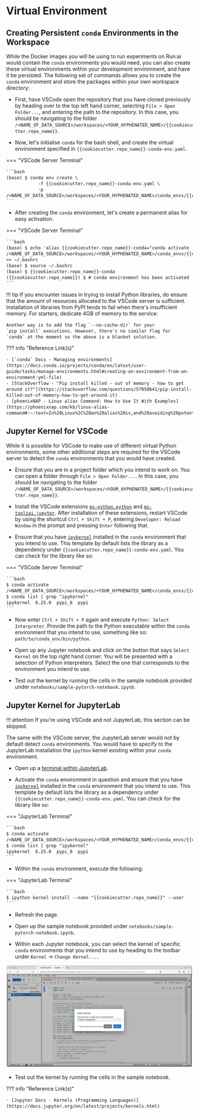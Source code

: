 # Virtual Environment

## Creating Persistent `conda` Environments in the Workspace

While the Docker images you will be using to run experiments on Run:ai
would contain the `conda` environments you would need, you can also
create these virtual environments within your development environment,
and have it be persisted. The following set of commands allows you to
create the `conda` environment and store the packages within your own
workspace directory:

- First, have VSCode open the repository that you have cloned
  previously by heading over to the top left hand corner, selecting
  `File > Open Folder...`, and entering the path to the repository.
  In this case, you should be navigating to the folder
  `/<NAME_OF_DATA_SOURCE>/workspaces/<YOUR_HYPHENATED_NAME>/{{cookiecutter.repo_name}}`.

- Now, let's initialise `conda` for the bash shell, and create
  the virtual environment specified in
  `{{cookiecutter.repo_name}}-conda-env.yaml`.

=== "VSCode Server Terminal"

    ```bash
    (base) $ conda env create \
                -f {{cookiecutter.repo_name}}-conda-env.yaml \
                -p /<NAME_OF_DATA_SOURCE>/workspaces/<YOUR_HYPHENATED_NAME>/conda_envs/{{cookiecutter.repo_name}}
    ```

- After creating the `conda` environment, let's create a permanent
  alias for easy activation.

=== "VSCode Server Terminal"

    ```bash
    (base) $ echo 'alias {{cookiecutter.repo_name}}-conda="conda activate /<NAME_OF_DATA_SOURCE>/workspaces/<YOUR_HYPHENATED_NAME>/conda_envs/{{cookiecutter.repo_name}}"' >> ~/.bashrc
    (base) $ source ~/.bashrc
    (base) $ {{cookiecutter.repo_name}}-conda
    ({{cookiecutter.repo_name}}) $ # conda environment has been activated
    ```

!!! tip
    If you encounter issues in trying to install Python libraries,
    do ensure that the amount of resources allocated to the VSCode
    server is sufficient. Installation of libraries from PyPI tends
    to fail when there's insufficient memory. For starters, dedicate
    4GB of memory to the service:

    Another way is to add the flag `--no-cache-dir` for your
    `pip install` executions. However, there's no similar flag for
    `conda` at the moment so the above is a blanket solution.

??? info "Reference Link(s)"

    - [`conda` Docs - Managing environments](https://docs.conda.io/projects/conda/en/latest/user-guide/tasks/manage-environments.html#creating-an-environment-from-an-environment-yml-file)
    - [StackOverflow - "Pip install killed - out of memory - how to get around it?"](https://stackoverflow.com/questions/57058641/pip-install-killed-out-of-memory-how-to-get-around-it)
    - [phoenixNAP - Linux alias Command: How to Use It With Examples](https://phoenixnap.com/kb/linux-alias-command#:~:text=In%20Linux%2C%20an%20alias%20is,and%20avoiding%20potential%20spelling%20errors.)

## Jupyter Kernel for VSCode

While it is possible for VSCode to make use of different virtual Python
environments, some other additional steps are required for the VSCode
server to detect the `conda` environments that you would have created.

- Ensure that you are in a project folder which you intend to work
  on. You can open a folder through `File > Open Folder...`.
  In this case, you should be navigating to the folder
  `/<NAME_OF_DATA_SOURCE>/workspaces/<YOUR_HYPHENATED_NAME>/{{cookiecutter.repo_name}}`.

- Install the VSCode extensions [`ms-python.python`][py-ext] and
  [`ms-toolsai.jupyter`][jy-ext]. After installation of these 
  extensions, restart VSCode by using the shortcut `Ctrl + Shift + P`, 
  entering `Developer: Reload Window` in the prompt and pressing 
  `Enter` following that.

- Ensure that you have [`ipykernel`][ipyk] installed in the `conda` 
  environment that you intend to use. This template by default lists 
  the library as a dependency under 
  `{{cookiecutter.repo_name}}-conda-env.yaml`. You can check for the
  library like so:

=== "VSCode Server Terminal"

    ```bash
    $ conda activate /<NAME_OF_DATA_SOURCE>/workspaces/<YOUR_HYPHENATED_NAME>/conda_envs/{{cookiecutter.repo_name}}
    $ conda list | grep "ipykernel"
    ipykernel  6.25.0  pypi_0  pypi
    ```

- Now enter `Ctrl + Shift + P` again and execute 
  `Python: Select Interpreter`. Provide the path to the Python 
  executable within the `conda` environment that you intend to use, 
  something like so: `path/to/conda_env/bin/python`.

- Open up any Jupyter notebook and click on the button that says
  `Select Kernel` on the top right hand corner. You will be presented
  with a selection of Python interpreters. Select the one that
  corresponds to the environment you intend to use.

- Test out the kernel by running the cells in the sample notebook
  provided under `notebooks/sample-pytorch-notebook.ipynb`.

[py-ext]: https://marketplace.visualstudio.com/items?itemName=ms-python.python
[jy-ext]: https://marketplace.visualstudio.com/items?itemName=ms-toolsai.jupyter
[ipyk]: https://ipython.readthedocs.io/en/stable/install/kernel_install.html

## Jupyter Kernel for JupyterLab

!!! attention
    If you're using VSCode and not JupyterLab, this section can be 
    skipped.

The same with the VSCode server, the JupyterLab server would not by 
default detect `conda` environments. You would have to specify to the 
JupyterLab installation the `ipython` kernel existing within your 
`conda` environment.

- Open up a [terminal within JupyterLab][jy-tty].

- Activate the `conda` environment in question and ensure that you have
  [`ipykernel`][ipyk] installed in the `conda` environment that you 
  intend to use. This template by default lists the library as a 
  dependency under `{{cookiecutter.repo_name}}-conda-env.yaml`. You can 
  check for the library like so:

=== "JupyterLab Terminal"

    ```bash
    $ conda activate /<NAME_OF_DATA_SOURCE>/workspaces/<YOUR_HYPHENATED_NAME>/conda_envs/{{cookiecutter.repo_name}}
    $ conda list | grep "ipykernel"
    ipykernel  6.25.0  pypi_0  pypi
    ```

- Within the `conda` environment, execute the following:

=== "JupyterLab Terminal"

    ```bash
    $ ipython kernel install --name "{{cookiecutter.repo_name}}" --user
    ```

- Refresh the page.

- Open up the sample notebook provided under `notebooks/sample-pytorch-notebook.ipynb`.

- Within each Jupyter notebook, you can select the kernel of specific
  `conda` environments that you intend to use by heading to the toolbar 
  under `Kernel` -> `Change Kernel...`.

![Run:ai - JupyterLab Server Change Kernel](assets/screenshots/runai-jupyterlab-server-change-kernel.png)

- Test out the kernel by running the cells in the sample notebook.

??? info "Reference Link(s)"

    - [Jupyter Docs - Kernels (Programming Languages)](https://docs.jupyter.org/en/latest/projects/kernels.html)

[jy-tty]: https://jupyterlab.readthedocs.io/en/stable/user/terminal.html